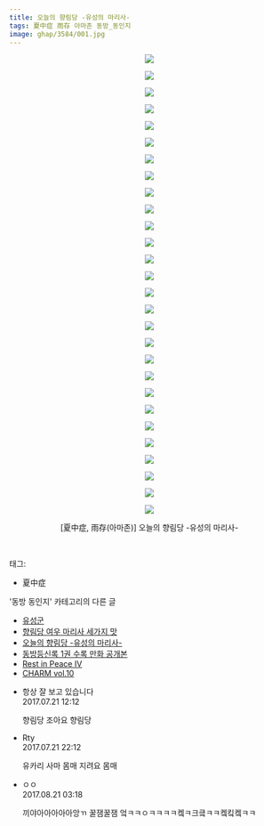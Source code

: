 ```yaml
---
title: 오늘의 향림당 -유성의 마리사-
tags: 夏中症 雨存 아마존 동방_동인지
image: ghap/3584/001.jpg
---
```

<div class="article">
<p style="text-align: center; clear: none; float: none;"><img src="{{ site.nasurl }}/ghap/3584/001.jpg"/></p>
<p style="text-align: center; clear: none; float: none;"><img src="{{ site.nasurl }}/ghap/3584/002.jpg"/></p>
<p style="text-align: center; clear: none; float: none;"><img src="{{ site.nasurl }}/ghap/3584/003.jpg"/></p>
<p style="text-align: center; clear: none; float: none;"><img src="{{ site.nasurl }}/ghap/3584/004.jpg"/></p>
<p style="text-align: center; clear: none; float: none;"><img src="{{ site.nasurl }}/ghap/3584/005.jpg"/></p>
<p style="text-align: center; clear: none; float: none;"><img src="{{ site.nasurl }}/ghap/3584/006.jpg"/></p>
<p style="text-align: center; clear: none; float: none;"><img src="{{ site.nasurl }}/ghap/3584/007.jpg"/></p>
<p style="text-align: center; clear: none; float: none;"><img src="{{ site.nasurl }}/ghap/3584/008.jpg"/></p>
<p style="text-align: center; clear: none; float: none;"><img src="{{ site.nasurl }}/ghap/3584/009.jpg"/></p>
<p style="text-align: center; clear: none; float: none;"><img src="{{ site.nasurl }}/ghap/3584/010.jpg"/></p>
<p style="text-align: center; clear: none; float: none;"><img src="{{ site.nasurl }}/ghap/3584/011.jpg"/></p>
<p style="text-align: center; clear: none; float: none;"><img src="{{ site.nasurl }}/ghap/3584/012.jpg"/></p>
<p style="text-align: center; clear: none; float: none;"><img src="{{ site.nasurl }}/ghap/3584/013.jpg"/></p>
<p style="text-align: center; clear: none; float: none;"><img src="{{ site.nasurl }}/ghap/3584/014.jpg"/></p>
<p style="text-align: center; clear: none; float: none;"><img src="{{ site.nasurl }}/ghap/3584/015.jpg"/></p>
<p style="text-align: center; clear: none; float: none;"><img src="{{ site.nasurl }}/ghap/3584/016.jpg"/></p>
<p style="text-align: center; clear: none; float: none;"><img src="{{ site.nasurl }}/ghap/3584/017.jpg"/></p>
<p style="text-align: center; clear: none; float: none;"><img src="{{ site.nasurl }}/ghap/3584/018.jpg"/></p>
<p style="text-align: center; clear: none; float: none;"><img src="{{ site.nasurl }}/ghap/3584/019.jpg"/></p>
<p style="text-align: center; clear: none; float: none;"><img src="{{ site.nasurl }}/ghap/3584/020.jpg"/></p>
<p style="text-align: center; clear: none; float: none;"><img src="{{ site.nasurl }}/ghap/3584/021.jpg"/></p>
<p style="text-align: center; clear: none; float: none;"><img src="{{ site.nasurl }}/ghap/3584/022.jpg"/></p>
<p style="text-align: center; clear: none; float: none;"><img src="{{ site.nasurl }}/ghap/3584/023.jpg"/></p>
<p style="text-align: center; clear: none; float: none;"><img src="{{ site.nasurl }}/ghap/3584/024.jpg"/></p>
<p style="text-align: center; clear: none; float: none;"><img src="{{ site.nasurl }}/ghap/3584/025.jpg"/></p>
<p style="text-align: center; clear: none; float: none;"><img src="{{ site.nasurl }}/ghap/3584/026.jpg"/></p>
<p style="text-align: center; clear: none; float: none;"><img src="{{ site.nasurl }}/ghap/3584/027.jpg"/></p>
<p style="text-align: center; clear: none; float: none;"><img src="{{ site.nasurl }}/ghap/3584/028.jpg"/></p>
<p style="text-align: center; clear: none; float: none;">[夏中症, 雨存(아마존)] 오늘의 향림당 -유성의 마리사-</p>
<p><br/></p>
</div><div class="tagTrail">
<p>태그: </p>
<ul>
<li>夏中症</li>
</ul>
</div><div class="another">
<p>'동방 동인지' 카테고리의 다른 글</p>
<ul>
<li><a href="/2017-07-21-ghap_3586">유성군</a></li>
<li><a href="/2017-07-21-ghap_3585">향림당 여우 마리사 세가지 맛</a></li>
<li><a href="/2017-07-21-ghap_3584">오늘의 향림당 -유성의 마리사-</a></li>
<li><a href="/2017-07-15-ghap_3562">동방등신록 1권 수록 만화 공개본</a></li>
<li><a href="/2017-07-14-ghap_3560">Rest in Peace IV</a></li>
<li><a href="/2017-07-14-ghap_3555">CHARM vol.10</a></li>
</ul>
</div><div class="cb_module cb_fluid">
<div class="cb_wrt cb_profile">
<div class="comment">
<ul>
<li class="cb_thumb_off" id="comment15041019">
<div class="cb_comment_area">
<div class="cb_info_area">
<div class="cb_section">
<span class="cb_nick_name">항상 잘 보고 있습니다</span>
</div>
<div class="cb_section">
<span class="cb_date">2017.07.21 12:12 </span>
</div>
</div>
<div class="cb_dsc_comment">
<p class="cb_dsc">
											향림당 조아요 향림당
										</p>
</div>
</div></li>
<li class="cb_thumb_off" id="comment15041401">
<div class="cb_comment_area">
<div class="cb_info_area">
<div class="cb_section">
<span class="cb_nick_name">Rty</span>
</div>
<div class="cb_section">
<span class="cb_date">2017.07.21 22:12 </span>
</div>
</div>
<div class="cb_dsc_comment">
<p class="cb_dsc">
											유카리 사마 몸매 지려요 몸매
										</p>
</div>
</div></li>
<li class="cb_thumb_off" id="comment15064576">
<div class="cb_comment_area">
<div class="cb_info_area">
<div class="cb_section">
<span class="cb_nick_name">ㅇㅇ</span>
</div>
<div class="cb_section">
<span class="cb_date">2017.08.21 03:18 </span>
</div>
</div>
<div class="cb_dsc_comment">
<p class="cb_dsc">
											끼야아아아아아앙ㄲ 꿀잼꿀잼 엌ㅋㅋㅇㅋㅋㅋㅋ켘ㅋ크킄ㅋㅋ켘킼켘ㅋㅋ
										</p>
</div>
</div></li>
</ul>
</div>
</div><!-- commentList close -->
</div>